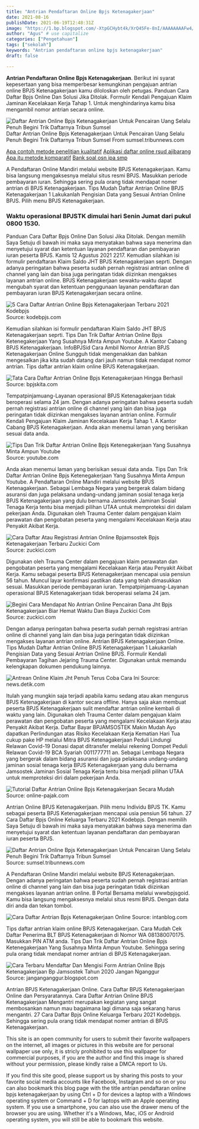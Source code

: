 ```yaml
---
title: "Antrian Pendaftaran Online Bpjs Ketenagakerjaan"
date: 2021-08-16
publishDate: 2021-06-19T12:48:31Z
image: "https://1.bp.blogspot.com/-XtpGCHybt4k/XrQ45Fe-8nI/AAAAAAAAFw4/4agB5GlgX2EWP4-z7XwoLqhcSPXgPjUSQCLcBGAsYHQ/s1600/Formulir%2Bregistrasi%2Bantrian%2Bonline%2BBPJAMSOSTEK%2Bmodel%2Blama.JPG"
author: "Agus" # use capitalize
categories: ["Pengetahuan"]
tags: ["sekolah"]
keywords: "Antrian pendaftaran online bpjs ketenagakerjaan"
draft: false

---
```

<script type='text/javascript' src='//pl15944992.alternativecpmgate.com/6c/6f/d6/6c6fd630211742b4db132bd23b46b946.js'></script>
<script type='text/javascript' src='//pl15944975.alternativecpmgate.com/86/71/9a/86719ae0c65e9b2f7eb2905a08638c06.js'></script>
**Antrian Pendaftaran Online Bpjs Ketenagakerjaan**. Berikut ini syarat kepesertaan yang bisa memperbesar kemungkinan pengajuan antrian online BPJS Ketenagakerjaan kamu diloloskan oleh petugas. Panduan Cara Daftar Bpjs Online Dan Solusi Jika Ditolak. Formulir Kendali Pengajuan Klaim Jaminan Kecelakaan Kerja Tahap 1. Untuk menghindarinya kamu bisa mengambil nomor antrian secara online.

![Daftar Antrian Online Bpjs Ketenagakerjaan Untuk Pencairan Uang Selalu Penuh Begini Trik Daftarnya Tribun Sumsel](https://cdn-2.tstatic.net/sumsel/foto/bank/images/antrian-bpjs-ketenagakerjaan22.jpg "Daftar Antrian Online Bpjs Ketenagakerjaan Untuk Pencairan Uang Selalu Penuh Begini Trik Daftarnya Tribun Sumsel")
Daftar Antrian Online Bpjs Ketenagakerjaan Untuk Pencairan Uang Selalu Penuh Begini Trik Daftarnya Tribun Sumsel From sumsel.tribunnews.com

[Apa contoh metode penelitian kualitatif](/apa-contoh-metode-penelitian-kualitatif/)
[Aplikasi daftar online rsud ajibarang](/aplikasi-daftar-online-rsud-ajibarang/)
[Apa itu metode komparatif](/apa-itu-metode-komparatif/)
[Bank soal osn ipa smp](/bank-soal-osn-ipa-smp/)

A Pendaftaran Online Mandiri melalui website BPJS Ketenagakerjaan. Kamu bisa langsung mengaksesnya melalui situs resmi BPJS. Masukkan periode pembayaran iuran. Sehingga sering pula orang tidak mendapat nomer antrian di BPJS Ketenagakerjaan. Tips Mudah Daftar Antrian Online BPJS Ketenagakerjaan 1 Lakukanlah Pengisian Data yang Sesuai Antrian Online BPJS. Pilih menu BPJS Ketenagakerjaan.

### Waktu operasional BPJSTK dimulai hari Senin Jumat dari pukul 0800 1530.

Panduan Cara Daftar Bpjs Online Dan Solusi Jika Ditolak. Dengan memilih Saya Setuju di bawah ini maka saya menyatakan bahwa saya menerima dan menyetujui syarat dan ketentuan layanan pendaftaran dan pembayaran iuran peserta BPJS. Kamis 12 Agustus 2021 2217. Kemudian silahkan isi formulir pendaftaran Klaim Saldo JHT BPJS Ketenagakerjaan seprti. Dengan adanya peringatan bahwa peserta sudah pernah registrasi antrian online di channel yang lain dan bisa juga peringatan tidak diizinkan mengakses layanan antrian online. BPJS Ketenagakerjaan sewaktu-waktu dapat mengubah syarat dan ketentuan penggunaan layanan pendaftaran dan pembayaran iuran BPJS Ketenagakerjaan secara online.


![5 Cara Daftar Antrian Online Bpjs Ketenagakerjaan Terbaru 2021 Kodebpjs](https://www.kodebpjs.com/wp-content/uploads/2019/08/Cara-Daftar-Antrian-BPJS-Ketenagakerjaan-secara-Online.jpg "5 Cara Daftar Antrian Online Bpjs Ketenagakerjaan Terbaru 2021 Kodebpjs")
Source: kodebpjs.com

Kemudian silahkan isi formulir pendaftaran Klaim Saldo JHT BPJS Ketenagakerjaan seprti. Tips Dan Trik Daftar Antrian Online Bpjs Ketenegakerjaan Yang Susahnya Minta Ampun Youtube. A Kantor Cabang BPJS Ketenagakerjaan. InfoBPJSid Cara Ambil Nomor Antrian BPJS Ketenagakerjaan Online Sungguh tidak mengenakkan dan bahkan mengesalkan jika kita sudah datang dari jauh namun tidak mendapat nomor antrian. Tips daftar antrian klaim online BPJS Ketenagakerjaan.

![Tata Cara Daftar Antrian Online Bpjs Ketenagakerjaan Hingga Berhasil](https://3.bp.blogspot.com/-MaasUNDoG1w/XHrUWiN6RkI/AAAAAAAAAf8/WfrUeikIAz80FHzj_lJK1-o25rvSYORqwCLcBGAs/w453-h730/kode%2Bbooking%2Bantrian%2Bonline%2Bbpjs%2Bketenagakerjaan.png "Tata Cara Daftar Antrian Online Bpjs Ketenagakerjaan Hingga Berhasil")
Source: bpjskita.com

Tempatpinjamuang-Layanan operasional BPJS Ketenagakerjaan tidak beroperasi selama 24 jam. Dengan adanya peringatan bahwa peserta sudah pernah registrasi antrian online di channel yang lain dan bisa juga peringatan tidak diizinkan mengakses layanan antrian online. Formulir Kendali Pengajuan Klaim Jaminan Kecelakaan Kerja Tahap 1. A Kantor Cabang BPJS Ketenagakerjaan. Anda akan menemui laman yang berisikan sesuai data anda.

![Tips Dan Trik Daftar Antrian Online Bpjs Ketenegakerjaan Yang Susahnya Minta Ampun Youtube](https://i.ytimg.com/vi/PMvQ_qrXOSA/hqdefault.jpg "Tips Dan Trik Daftar Antrian Online Bpjs Ketenegakerjaan Yang Susahnya Minta Ampun Youtube")
Source: youtube.com

Anda akan menemui laman yang berisikan sesuai data anda. Tips Dan Trik Daftar Antrian Online Bpjs Ketenegakerjaan Yang Susahnya Minta Ampun Youtube. A Pendaftaran Online Mandiri melalui website BPJS Ketenagakerjaan. Sebagai Lembaga Negara yang bergerak dalam bidang asuransi dan juga pelaksana undang-undang jaminan sosial tenaga kerja BPJS Ketenagakerjaan yang dulu bernama Jamsostek Jaminan Sosial Tenaga Kerja tentu bisa menjadi pilihan UTAA untuk memproteksi diri dalam pekerjaan Anda. Digunakan oleh Trauma Center dalam pengajuan klaim perawatan dan pengobatan peserta yang mengalami Kecelakaan Kerja atau Penyakit Akibat Kerja.

![Cara Daftar Atau Registrasi Antrian Online Bpjamsostek Bpjs Ketenagakerjaan Terbaru Zuckici Com](https://1.bp.blogspot.com/-inx0h9sCyKg/Xr-OjIUZwPI/AAAAAAAAFz8/mT18vHU4glwUGCB5-ffmlUQMpXb8Ma87ACLcBGAsYHQ/s1600/Formulir%2Bpendaftaran%2Bantrian%2Bonline%2BBPJS%2BKetenagakerjaan%2BTerbaru.jpg "Cara Daftar Atau Registrasi Antrian Online Bpjamsostek Bpjs Ketenagakerjaan Terbaru Zuckici Com")
Source: zuckici.com

Digunakan oleh Trauma Center dalam pengajuan klaim perawatan dan pengobatan peserta yang mengalami Kecelakaan Kerja atau Penyakit Akibat Kerja. Kamu sebagai peserta BPJS Ketenagakerjaan mencapai usia pensiun 56 tahun. Muncul layar konfirmasi pastikan data yang telah dimasukkan sesuai. Masukkan periode pembayaran iuran. Tempatpinjamuang-Layanan operasional BPJS Ketenagakerjaan tidak beroperasi selama 24 jam.

![Begini Cara Mendapat No Antrian Online Pencairan Dana Jht Bpjs Ketenagakerjaan Biar Hemat Waktu Dan Biaya Zuckici Com](https://1.bp.blogspot.com/--IgD_uGySkU/W_RWSxPp4LI/AAAAAAAAAmo/Gt1X8zM9qK8TKE6nhUArcW8tq7TdJ4u4QCLcBGAs/s1600/antrian%2Bonline%2BBPJS%2BKetenagakerjaan.jpeg "Begini Cara Mendapat No Antrian Online Pencairan Dana Jht Bpjs Ketenagakerjaan Biar Hemat Waktu Dan Biaya Zuckici Com")
Source: zuckici.com

Dengan adanya peringatan bahwa peserta sudah pernah registrasi antrian online di channel yang lain dan bisa juga peringatan tidak diizinkan mengakses layanan antrian online. Antrian BPJS Ketenagakerjaan Online. Tips Mudah Daftar Antrian Online BPJS Ketenagakerjaan 1 Lakukanlah Pengisian Data yang Sesuai Antrian Online BPJS. Formulir Kendali Pembayaran Tagihan Jejaring Trauma Center. Digunakan untuk memandu kelengkapan dokumen pendukung lainnya.

![Antrean Online Klaim Jht Penuh Terus Coba Cara Ini](https://awsimages.detik.net.id/community/media/visual/2020/06/12/bpjamsostek-2.jpeg?w=700&amp;q=90 "Antrean Online Klaim Jht Penuh Terus Coba Cara Ini")
Source: news.detik.com

Itulah yang mungkin saja terjadi apabila kamu sedang atau akan mengurus BPJS Ketenagakerjaan di kantor secara offline. Hanya saja akan membuat peserta BPJS Ketenagakerjaan sulit mendaftar antrian online kembali di waktu yang lain. Digunakan oleh Trauma Center dalam pengajuan klaim perawatan dan pengobatan peserta yang mengalami Kecelakaan Kerja atau Penyakit Akibat Kerja. Daftar Bayar BPJAMSOSTEK Makin Mudah Ayo dapatkan Perlindungan atas Risiko Kecelakaan Kerja Kematian Hari Tua cukup pake HP melalui Mitra BPJS Ketenagakerjaan Peduli Lindungi Relawan Covid-19 Donasi dapat ditransfer melalui rekening Dompet Peduli Relawan Covid-19 BCA Syariah 0011777711 an. Sebagai Lembaga Negara yang bergerak dalam bidang asuransi dan juga pelaksana undang-undang jaminan sosial tenaga kerja BPJS Ketenagakerjaan yang dulu bernama Jamsostek Jaminan Sosial Tenaga Kerja tentu bisa menjadi pilihan UTAA untuk memproteksi diri dalam pekerjaan Anda.

![Tutorial Daftar Antrian Online Bpjs Ketenagakerjaan Secara Mudah](https://www.online-pajak.com/wp-content/uploads/2019/07/BPJS-KETENAGAKERJAAN.jpg "Tutorial Daftar Antrian Online Bpjs Ketenagakerjaan Secara Mudah")
Source: online-pajak.com

Antrian Online BPJS Ketenagakerjaan. Pilih menu Individu BPJS TK. Kamu sebagai peserta BPJS Ketenagakerjaan mencapai usia pensiun 56 tahun. 27 Cara Daftar Bpjs Online Keluarga Terbaru 2021 Kodebpjs. Dengan memilih Saya Setuju di bawah ini maka saya menyatakan bahwa saya menerima dan menyetujui syarat dan ketentuan layanan pendaftaran dan pembayaran iuran peserta BPJS.

![Daftar Antrian Online Bpjs Ketenagakerjaan Untuk Pencairan Uang Selalu Penuh Begini Trik Daftarnya Tribun Sumsel](https://cdn-2.tstatic.net/sumsel/foto/bank/images/antrian-bpjs-ketenagakerjaan22.jpg "Daftar Antrian Online Bpjs Ketenagakerjaan Untuk Pencairan Uang Selalu Penuh Begini Trik Daftarnya Tribun Sumsel")
Source: sumsel.tribunnews.com

A Pendaftaran Online Mandiri melalui website BPJS Ketenagakerjaan. Dengan adanya peringatan bahwa peserta sudah pernah registrasi antrian online di channel yang lain dan bisa juga peringatan tidak diizinkan mengakses layanan antrian online. B Portal Bersama melalui wwwbpjsgoid. Kamu bisa langsung mengaksesnya melalui situs resmi BPJS. Dengan data diri anda dan tekan tombol.

![Cara Daftar Antrian Bpjs Ketenagakerjaan Online](https://www.intanblog.com/wp-content/uploads/2019/02/Cara-Daftar-Antrian-BPJS-Ketenagakerjaan-Online-3.png "Cara Daftar Antrian Bpjs Ketenagakerjaan Online")
Source: intanblog.com

Tips daftar antrian klaim online BPJS Ketenagakerjaan. Cara Mudah Cek Daftar Penerima BLT BPJS Ketenagakerjaan di Nomor WA 081380070175. Masukkan PIN ATM anda. Tips Dan Trik Daftar Antrian Online Bpjs Ketenegakerjaan Yang Susahnya Minta Ampun Youtube. Sehingga sering pula orang tidak mendapat nomer antrian di BPJS Ketenagakerjaan.

![Cara Terbaru Mendaftar Dan Mengisi Form Antrian Online Bpjs Ketenagakerjaan Bp Jamsostek Tahun 2020 Jangan Nganggur](https://1.bp.blogspot.com/-XtpGCHybt4k/XrQ45Fe-8nI/AAAAAAAAFw4/4agB5GlgX2EWP4-z7XwoLqhcSPXgPjUSQCLcBGAsYHQ/s1600/Formulir%2Bregistrasi%2Bantrian%2Bonline%2BBPJAMSOSTEK%2Bmodel%2Blama.JPG "Cara Terbaru Mendaftar Dan Mengisi Form Antrian Online Bpjs Ketenagakerjaan Bp Jamsostek Tahun 2020 Jangan Nganggur")
Source: janganganggur.blogspot.com

Antrian BPJS Ketenagakerjaan Online. Cara Daftar BPJS Ketenagakerjaan Online dan Persyaratannya. Cara Daftar Antrian Online BPJS Ketenagakerjaan Mengantri merupakan kegiatan yang sangat membosankan namun mau bagaimana lagi dimana saja sekarang harus mengantri. 27 Cara Daftar Bpjs Online Keluarga Terbaru 2021 Kodebpjs. Sehingga sering pula orang tidak mendapat nomer antrian di BPJS Ketenagakerjaan.

This site is an open community for users to submit their favorite wallpapers on the internet, all images or pictures in this website are for personal wallpaper use only, it is stricly prohibited to use this wallpaper for commercial purposes, if you are the author and find this image is shared without your permission, please kindly raise a DMCA report to Us.

If you find this site good, please support us by sharing this posts to your favorite social media accounts like Facebook, Instagram and so on or you can also bookmark this blog page with the title antrian pendaftaran online bpjs ketenagakerjaan by using Ctrl + D for devices a laptop with a Windows operating system or Command + D for laptops with an Apple operating system. If you use a smartphone, you can also use the drawer menu of the browser you are using. Whether it's a Windows, Mac, iOS or Android operating system, you will still be able to bookmark this website.
